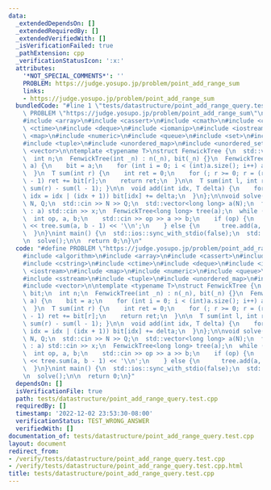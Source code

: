 ```yaml
---
data:
  _extendedDependsOn: []
  _extendedRequiredBy: []
  _extendedVerifiedWith: []
  _isVerificationFailed: true
  _pathExtension: cpp
  _verificationStatusIcon: ':x:'
  attributes:
    '*NOT_SPECIAL_COMMENTS*': ''
    PROBLEM: https://judge.yosupo.jp/problem/point_add_range_sum
    links:
    - https://judge.yosupo.jp/problem/point_add_range_sum
  bundledCode: "#line 1 \"tests/datastructure/point_add_range_query.test.cpp\"\n#define\
    \ PROBLEM \"https://judge.yosupo.jp/problem/point_add_range_sum\"\n#include <algorithm>\n\
    #include <array>\n#include <cassert>\n#include <cmath>\n#include <cstring>\n#include\
    \ <ctime>\n#include <deque>\n#include <iomanip>\n#include <iostream>\n#include\
    \ <map>\n#include <numeric>\n#include <queue>\n#include <set>\n#include <sstream>\n\
    #include <tuple>\n#include <unordered_map>\n#include <unordered_set>\n#include\
    \ <vector>\n\ntemplate <typename T>\nstruct FenwickTree {\n  std::vector<T> bit;\n\
    \  int n;\n  FenwickTree(int _n) : n(_n), bit(_n) {}\n  FenwickTree(std::vector<T>\
    \ a) {\n    bit = a;\n    for (int i = 0; i < (int)a.size(); i++) add(i, a[i]);\n\
    \  }\n  T sum(int r) {\n    int ret = 0;\n    for (; r >= 0; r = (r & (r + 1))\
    \ - 1) ret += bit[r];\n    return ret;\n  }\n\n  T sum(int l, int r) { return\
    \ sum(r) - sum(l - 1); }\n\n  void add(int idx, T delta) {\n    for (; idx < n;\
    \ idx = idx | (idx + 1)) bit[idx] += delta;\n  }\n};\n\nvoid solve() {\n  int\
    \ N, Q;\n  std::cin >> N >> Q;\n  std::vector<long long> a(N);\n  for (auto& x\
    \ : a) std::cin >> x;\n  FenwickTree<long long> tree(a);\n  while (Q--) {\n  \
    \  int op, a, b;\n    std::cin >> op >> a >> b;\n    if (op) {\n      std::cout\
    \ << tree.sum(a, b - 1) << '\\n';\n    } else {\n      tree.add(a, b);\n    }\n\
    \  }\n}\nint main() {\n  std::ios::sync_with_stdio(false);\n  std::cin.tie(0);\n\
    \n  solve();\n\n  return 0;\n}\n"
  code: "#define PROBLEM \"https://judge.yosupo.jp/problem/point_add_range_sum\"\n\
    #include <algorithm>\n#include <array>\n#include <cassert>\n#include <cmath>\n\
    #include <cstring>\n#include <ctime>\n#include <deque>\n#include <iomanip>\n#include\
    \ <iostream>\n#include <map>\n#include <numeric>\n#include <queue>\n#include <set>\n\
    #include <sstream>\n#include <tuple>\n#include <unordered_map>\n#include <unordered_set>\n\
    #include <vector>\n\ntemplate <typename T>\nstruct FenwickTree {\n  std::vector<T>\
    \ bit;\n  int n;\n  FenwickTree(int _n) : n(_n), bit(_n) {}\n  FenwickTree(std::vector<T>\
    \ a) {\n    bit = a;\n    for (int i = 0; i < (int)a.size(); i++) add(i, a[i]);\n\
    \  }\n  T sum(int r) {\n    int ret = 0;\n    for (; r >= 0; r = (r & (r + 1))\
    \ - 1) ret += bit[r];\n    return ret;\n  }\n\n  T sum(int l, int r) { return\
    \ sum(r) - sum(l - 1); }\n\n  void add(int idx, T delta) {\n    for (; idx < n;\
    \ idx = idx | (idx + 1)) bit[idx] += delta;\n  }\n};\n\nvoid solve() {\n  int\
    \ N, Q;\n  std::cin >> N >> Q;\n  std::vector<long long> a(N);\n  for (auto& x\
    \ : a) std::cin >> x;\n  FenwickTree<long long> tree(a);\n  while (Q--) {\n  \
    \  int op, a, b;\n    std::cin >> op >> a >> b;\n    if (op) {\n      std::cout\
    \ << tree.sum(a, b - 1) << '\\n';\n    } else {\n      tree.add(a, b);\n    }\n\
    \  }\n}\nint main() {\n  std::ios::sync_with_stdio(false);\n  std::cin.tie(0);\n\
    \n  solve();\n\n  return 0;\n}"
  dependsOn: []
  isVerificationFile: true
  path: tests/datastructure/point_add_range_query.test.cpp
  requiredBy: []
  timestamp: '2022-12-02 23:53:30-08:00'
  verificationStatus: TEST_WRONG_ANSWER
  verifiedWith: []
documentation_of: tests/datastructure/point_add_range_query.test.cpp
layout: document
redirect_from:
- /verify/tests/datastructure/point_add_range_query.test.cpp
- /verify/tests/datastructure/point_add_range_query.test.cpp.html
title: tests/datastructure/point_add_range_query.test.cpp
---
```

